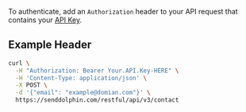 To authenticate, add an `Authorization` header to your API request that contains your [API Key](https://senddolphin.com/my/send-mail/api).

## Example Header

```bash
curl \
  -H "Authorization: Bearer Your.API.Key-HERE" \
  -H 'Content-Type: application/json' \
  -X POST \
  -d '{"email": "example@domian.com"}' \
  https://senddolphin.com/restful/api/v3/contact
```